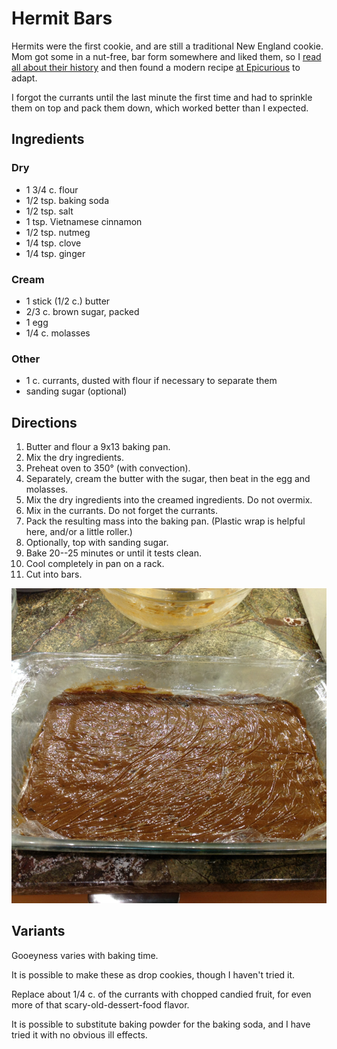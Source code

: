 # Hermit Bars

Hermits were the first cookie, and are still a traditional New England cookie.  Mom got some in a nut-free, bar form somewhere and liked them, so I [read all about their history](http://www.newenglandrecipes.org/html/hermit-cookie.html) and then found a modern recipe [at Epicurious](http://www.epicurious.com/recipes/food/views/hermit-bars-12777) to adapt.

I forgot the currants until the last minute the first time and had to sprinkle them on top and pack them down, which worked better than I expected.

## Ingredients

### Dry

* 1 3/4 c. flour
* 1/2 tsp. baking soda
* 1/2 tsp. salt
* 1 tsp. Vietnamese cinnamon
* 1/2 tsp. nutmeg
* 1/4 tsp. clove
* 1/4 tsp. ginger

### Cream

* 1 stick (1/2 c.) butter
* 2/3 c. brown sugar, packed
* 1 egg
* 1/4 c. molasses

### Other

* 1 c. currants, dusted with flour if necessary to separate them
* sanding sugar (optional)

## Directions

1. Butter and flour a 9x13 baking pan.
1. Mix the dry ingredients.
1. Preheat oven to 350° (with convection).
2. Separately, cream the butter with the sugar, then beat in the egg and molasses.
3. Mix the dry ingredients into the creamed ingredients.  Do not overmix.
4. Mix in the currants.  Do not forget the currants.
5. Pack the resulting mass into the baking pan.  (Plastic wrap is helpful here, and/or a little roller.)
6. Optionally, top with sanding sugar.
6. Bake 20--25 minutes or until it tests clean.
7. Cool completely in pan on a rack.
8. Cut into bars.

![rolling out the hermits](../images/rollingHermits.png)

## Variants

Gooeyness varies with baking time.

It is possible to make these as drop cookies, though I haven't tried it.

Replace about 1/4 c. of the currants with chopped candied fruit, for even more of that scary-old-dessert-food flavor.

It is possible to substitute baking powder for the baking soda, and I have tried it with no obvious ill effects.
